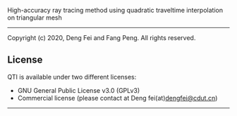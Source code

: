 High-accuracy ray tracing method using quadratic traveltime interpolation on triangular mesh
*****************************************************************************
Copyright (c) 2020, Deng Fei and Fang Peng. All rights reserved.
## License
QTI is available under two different licenses:
* GNU General Public License v3.0 (GPLv3)
* Commercial license (please contact at Deng fei(at)dengfei@cdut.cn)
*****************************************************************************
